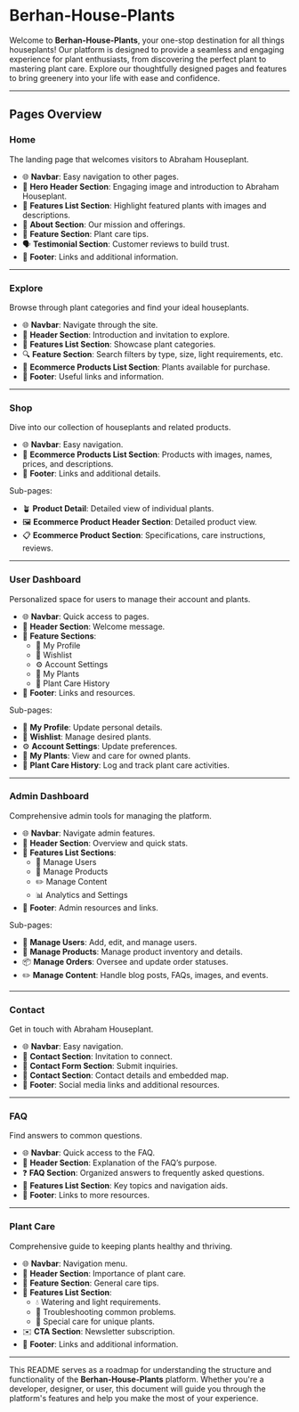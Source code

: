 # Berhan-House-Plants

Welcome to **Berhan-House-Plants**, your one-stop destination for all things houseplants! Our platform is designed to provide a seamless and engaging experience for plant enthusiasts, from discovering the perfect plant to mastering plant care. Explore our thoughtfully designed pages and features to bring greenery into your life with ease and confidence.

---

## Pages Overview

### **Home**

The landing page that welcomes visitors to Abraham Houseplant.

- 🌐 **Navbar**: Easy navigation to other pages.
- 🌟 **Hero Header Section**: Engaging image and introduction to Abraham Houseplant.
- 🌱 **Features List Section**: Highlight featured plants with images and descriptions.
- 🏡 **About Section**: Our mission and offerings.
- 🌿 **Feature Section**: Plant care tips.
- 🗣️ **Testimonial Section**: Customer reviews to build trust.
- 🔗 **Footer**: Links and additional information.

---

### **Explore**

Browse through plant categories and find your ideal houseplants.

- 🌐 **Navbar**: Navigate through the site.
- 🌟 **Header Section**: Introduction and invitation to explore.
- 🌱 **Features List Section**: Showcase plant categories.
- 🔍 **Feature Section**: Search filters by type, size, light requirements, etc.
- 🛒 **Ecommerce Products List Section**: Plants available for purchase.
- 🔗 **Footer**: Useful links and information.

---

### **Shop**

Dive into our collection of houseplants and related products.

- 🌐 **Navbar**: Easy navigation.
- 🛒 **Ecommerce Products List Section**: Products with images, names, prices, and descriptions.
- 🔗 **Footer**: Links and additional details.

Sub-pages:

- 🪴 **Product Detail**: Detailed view of individual plants.
- 🖼️ **Ecommerce Product Header Section**: Detailed product view.
- 📋 **Ecommerce Product Section**: Specifications, care instructions, reviews.

---

### **User Dashboard**

Personalized space for users to manage their account and plants.

- 🌐 **Navbar**: Quick access to pages.
- 🌟 **Header Section**: Welcome message.
- 📂 **Feature Sections**:
  - 👤 My Profile
  - 💖 Wishlist
  - ⚙️ Account Settings
  - 🌱 My Plants
  - 📝 Plant Care History
- 🔗 **Footer**: Links and resources.

Sub-pages:

- 👤 **My Profile**: Update personal details.
- 💖 **Wishlist**: Manage desired plants.
- ⚙️ **Account Settings**: Update preferences.
- 🌱 **My Plants**: View and care for owned plants.
- 📝 **Plant Care History**: Log and track plant care activities.

---

### **Admin Dashboard**

Comprehensive admin tools for managing the platform.

- 🌐 **Navbar**: Navigate admin features.
- 🌟 **Header Section**: Overview and quick stats.
- 📂 **Features List Sections**:
  - 👥 Manage Users
  - 🛒 Manage Products
  - ✏️ Manage Content
  - 📊 Analytics and Settings
- 🔗 **Footer**: Admin resources and links.

Sub-pages:

- 👥 **Manage Users**: Add, edit, and manage users.
- 🛒 **Manage Products**: Manage product inventory and details.
- 📦 **Manage Orders**: Oversee and update order statuses.
- ✏️ **Manage Content**: Handle blog posts, FAQs, images, and events.

---

### **Contact**

Get in touch with Abraham Houseplant.

- 🌐 **Navbar**: Easy navigation.
- 💌 **Contact Section**: Invitation to connect.
- 📝 **Contact Form Section**: Submit inquiries.
- 📍 **Contact Section**: Contact details and embedded map.
- 🔗 **Footer**: Social media links and additional resources.

---

### **FAQ**

Find answers to common questions.

- 🌐 **Navbar**: Quick access to the FAQ.
- 🌟 **Header Section**: Explanation of the FAQ’s purpose.
- ❓ **FAQ Section**: Organized answers to frequently asked questions.
- 📂 **Features List Section**: Key topics and navigation aids.
- 🔗 **Footer**: Links to more resources.

---

### **Plant Care**

Comprehensive guide to keeping plants healthy and thriving.

- 🌐 **Navbar**: Navigation menu.
- 🌟 **Header Section**: Importance of plant care.
- 🌿 **Feature Section**: General care tips.
- 📂 **Features List Section**:
  - 💧 Watering and light requirements.
  - 🐛 Troubleshooting common problems.
  - 🌸 Special care for unique plants.
- ✉️ **CTA Section**: Newsletter subscription.
- 🔗 **Footer**: Links and additional information.

---

This README serves as a roadmap for understanding the structure and functionality of the **Berhan-House-Plants** platform. Whether you're a developer, designer, or user, this document will guide you through the platform's features and help you make the most of your experience.
